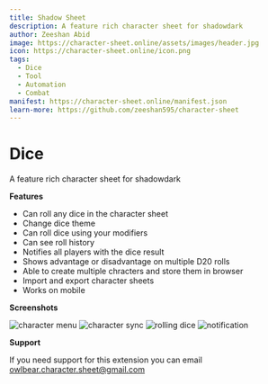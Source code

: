 ```yaml
---
title: Shadow Sheet
description: A feature rich character sheet for shadowdark
author: Zeeshan Abid
image: https://character-sheet.online/assets/images/header.jpg
icon: https://character-sheet.online/icon.png
tags:
  - Dice
  - Tool
  - Automation
  - Combat
manifest: https://character-sheet.online/manifest.json
learn-more: https://github.com/zeeshan595/character-sheet
---
```


# Dice

A feature rich character sheet for shadowdark

**Features**

- Can roll any dice in the character sheet
- Change dice theme
- Can roll dice using your modifiers
- Can see roll history
- Notifies all players with the dice result
- Shows advantage or disadvantage on multiple D20 rolls
- Able to create multiple chracters and store them in browser
- Import and export character sheets
- Works on mobile

**Screenshots**

![character menu](https://character-sheet.online/assets/images/menu.jpg)
![character sync](https://character-sheet.online/assets/images/sync.jpg)
![rolling dice](https://character-sheet.online/assets/images/dice.jpg)
![notification](https://character-sheet.online/assets/images/notification.jpg)

**Support**

If you need support for this extension you can email <owlbear.character.sheet@gmail.com>
